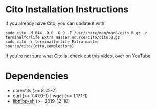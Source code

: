# Cito Installation Instructions

If you already have Cito, you can update it with:

```
sudo cito -M 644 -O 0 -G 0 -T /usr/share/man/man8/cito.8.gz -r terminalforlife Extra master source/cito/cito.8.gz
sudo cito -r terminalforlife Extra master source/cito/{cito,completions}
```

If you're not sure what Cito is, check out [this](https://youtu.be/CZ4Kn0gtHaM) video, over on YouTube.

# Dependencies

  * coreutils (>= 8.25-2)
  * curl (>= 7.47.0-1) | wget (>= 1.17.1-1)
  * [libtflbp-sh](https://github.com/terminalforlife/Extra/tree/master/source/libtflbp-sh) (>= 2019-12-10)
